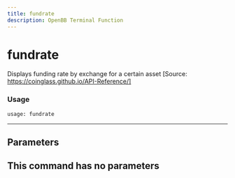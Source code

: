 ```yaml
---
title: fundrate
description: OpenBB Terminal Function
---
```


# fundrate

Displays funding rate by exchange for a certain asset [Source: https://coinglass.github.io/API-Reference/]

### Usage 
```python
usage: fundrate
```
---
## Parameters

This command has no parameters
---
